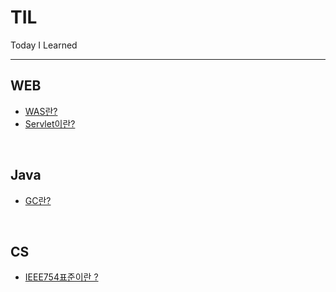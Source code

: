 # TIL
Today I Learned 

---
## WEB
- [WAS란?](Web/WAS란.md)
- [Servlet이란?](Web/Servlet이란.md)

<br>

## Java
- [GC란?](Java/GC란.md)

<br>

## CS
- [IEEE754표준이란 ?]()

